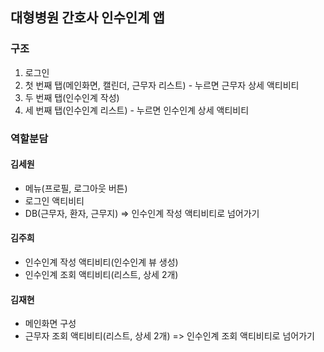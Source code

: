 ## 대형병원 간호사 인수인계 앱

### 구조
1. 로그인
2. 첫 번째 탭(메인화면, 캘린더, 근무자 리스트) - 누르면 근무자 상세 액티비티
3. 두 번째 탭(인수인계 작성)
4. 세 번째 탭(인수인계 리스트) - 누르면 인수인계 상세 액티비티


### 역할분담
#### 김세원
- 메뉴(프로필, 로그아웃 버튼)
- 로그인 액티비티
- DB(근무자, 환자, 근무지)
=> 인수인계 작성 액티비티로 넘어가기

#### 김주희
- 인수인계 작성 액티비티(인수인계 뷰 생성)
- 인수인계 조회 액티비티(리스트, 상세 2개)

#### 김재현
- 메인화면 구성
- 근무자 조회 액티비티(리스트, 상세 2개)
=> 인수인계 조회 액티비티로 넘어가기
